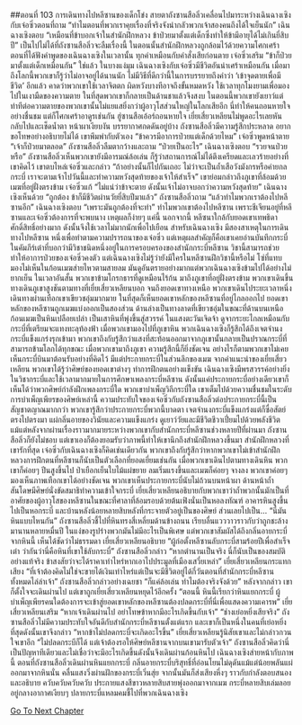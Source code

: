 ##ตอนที่ 103 การเดินทางไปหลีซานของเด็กโข่ง
สายตาถังซานสือลิ่วเคลื่อนไปมาระหว่างเฉินฉางเซิงกับเจ๋อซิ่วตอนที่ถาม “ทำไมตอนที่พวกเราคุยเรื่องที่จริงจังน่ากลัวพวกเจ้าสองคนถึงได้ใจเย็นนัก”
เฉินฉางเซิงตอบ “เหมือนที่ข้าบอกเจ้าในสำนักฝึกหลวง ข้าป่วยมาตั้งแต่เด็กซึ่งทำให้ข้ามีอายุได้ไม่เกินยี่สิบปี”
เป็นไปไม่ได้ที่ถังซานสือลิ่วจะลืมเรื่องนี้
ในตอนนั้นสำนักฝึกหลวงถูกล้อมไว้ด้วยความโศกเศร้า
ตอนที่ได้ฟังคำพูดของเฉินฉางเซิงในเวลานั้น ทุกคำเหมือนกับคำสั่งเสียก่อนตาย
เจ๋อซิ่วเสริม “ข้าก็ป่วยมาตั้งแต่เด็กเหมือนกัน”
ใช่แล้ว ในบางแง่มุม เฉินฉางเซิงกับเจ๋อซิ่วมีชีวิตอันน่าเศร้าเหมือนกัน
เมื่อมาถึงโลกนี้พวกเขาก็รู้ว่าไม่อาจอยู่ได้นานนัก
ไม่มีวิธีที่ดีกว่านี้ในการบรรยายถึงคำว่า ‘เข้าจุดตายเพื่อมีชีวิต’ อีกแล้ว
คาดว่าพวกเขาใช้เวลาจิตตก ผิดหวังบางทีอาจถึงขั้นหมดหวัง ใช้เวลาทุกโมงยามเพื่อมองไปในเงามืดของความตาย ในที่สุดพวกเขาก็กลายเป็นด้านชาแล้วจึงสงบ
ในตอนนี้พวกเขายังเยาว์แต่ท่าทีต่อความตายของพวกเขานั้นไม่แยแสยิ่งกว่าผู้อาวุโสส่วนใหญ่ในโลกเสียอีก
นี่ทำให้คนถอนหายใจอย่างชื่นชม แต่ก็โศกเศร้าอาดูรเช่นกัน
ฮู่ซานสือเอ้อร์ถอนหายใจ
เยี่ยเสี่ยวเหลียนไม่พูดอะไรเลยหันกลับไปและเช็ดน้ำตา
หน้าผาเงียบงัน บรรยากาศกดดันอยู่บ้าง
ถังซานสือลิ่วมีความรู้สึกประหลาด อยากขอโทษอย่างอธิบายไม่ได้ เขาพึมพำกับตัวเอง “ข้าควรมีอาการป่วยแต่เด็กด้วยไหม”
เจ๋อซิ่วพูดหน้าตาย “เจ้าก็ป่วยมาตลอด”
ถังซานสือลิ่วลืมตากว้างและถาม “ป่วยเป็นอะไร”
เฉินฉางเซิงตอบ “รวยจนป่วยหรือ”
ถังซานสือลิ่วเห็นพวกเขายังมีอารมณ์ล้อเล่น ก็รู้ว่าสถานการณ์ไม่ได้ตึงเครียดและเลวร้ายอย่างที่เขาคิดไว้ เขาตบไหล่เจ๋อซิ่วและกล่าว “ถ้าอย่างนั้นก็ไปกันเถอะ ไม่ว่าจะเป็นถ้ำเสือวังมังกรหรือค่ายกลกระบี่ เราจะตามเจ้าไปวันนี้และทำความหวังสุดท้ายของเจ้าให้สำเร็จ”
เขาย่อมกล่าวถึงภูเขาที่ล้อมด้วยเมฆที่อยู่ฝั่งตรงข้าม
เจ๋อซิ่วแก้ “ไม่แน่ว่าข้าจะตาย ดังนั้นเจ้าไม่อาจบอกว่าความหวังสุดท้าย”
เฉินฉางเซิงเห็นด้วย “ถูกต้อง ข้าก็มีชีวิตผ่านวัยยี่สิบปีมาแล้ว”
ถังซานสือลิ่วถาม “แล้วทำไมพวกเราต้องไปหลีซานอีก”
เฉินฉางเซิงตอบ “เพราะมันถูกต้องที่จะทำ”
ทำไมพวกเขาต้องไปหลีซาน
เพราะชีเจียนอยู่ที่หลีซานและเจ๋อซิ่วต้องการที่จะพบนาง เหตุผลก็ง่ายๆ แค่นี้
นอกจากนี้ หลีซนาใกล้กับยอดเขาเทพธิดาศักดิ์สิทธิ์อย่างมาก ดังนั้นจึงใช้เวลาไม่มากนักเพื่อไปเยือน
สำหรับเฉินฉางเซิง มีสองสาเหตุในการเดินทางไปหลีซาน หนึ่งเพื่อทำตามความปรารถนาของเจ๋อซิ่ว แต่เหตุผลสำคัญก็คือเขาเคยอ่านบันทึกกระบี่ในคัมภีร์เต๋าที่บอกว่ามีวิชาชนิดหนึ่งอยู่ในการครอบครองของสำนักกระบี่หลีซาน วิชานี้สามารถช่วยทำให้อาการป่วยของเจ๋อซิ่วคงตัว แต่เฉินฉางเซิงไม่รู้ว่ายังมีใครในหลีซานฝึกวิชานี้หรือไม่
โซ่ที่แทบมองไม่เห็นในก้อนเมฆส่ายไหวตามสายลม มันดูอันตรายอย่างมากแต่พวกเฉินฉางเซิงข้ามไปได้อย่างไม่ยากเย็น
ในเวลาอันสั้น พวกเขาข้ามโกรกธารที่ดูเหมือนไร้ก้น มาถึงภูเขาที่อยู่ฝั่งตรงข้าม
พวกเขาเดินขึ้นทางเดินภูเขาสูงชันตามทางที่เยี่ยเสี่ยวเหลียนบอก จนถึงยอดเขาทางเหนือ
พวกเขาเดินไประยะเวลาหนึ่ง เดินทางผ่านเทือกเขาเขียวชอุ่มมากมาย ในที่สุดก็เห็นยอดเขาหลักของหลีซานที่อยู่ไกลออกไป
ยอดเขาหลักของหลีซานถูกเมฆแบ่งออกเป็นสองส่วน ด้านล่างเป็นทางลาดที่เขียวชอุ่มในขณะที่ด้านบนเหนือก้อนเมฆเป็นหินเปลือยเปล่า เป็นเสาหินที่พุ่งขึ้นสู่สวรรค์ ในแสงตะวันเจิดจ้า ดูจากระยะไกลเหมือนกับกระบี่ที่เตรียมจะแทงทะลุท้องฟ้า
เมื่อพวกเขามองไปที่ภูเขาหิน พวกเฉินฉางเซิงก็รู้สึกได้ถึงเจตจำนงกระบี่แข็งแกร่งรุกเข้ามา
พวกเขาถึงกับรู้สึกว่าแสงที่สะท้อนออกมาจากภูเขานั้นกลายเป็นปราณกระบี่ที่สามารถข้ามโลกได้ทุกขณะ
เมื่อพวกเขามาถึงภูเขา ความรู้สึกนี้ก็ยิ่งชัดเจน อย่างไรก็ตามพวกเขาไม่เคยเห็นกระบี่บินมาต้อนรับอย่างที่คิดไว้ มีแต่ประกายกระบี่ในส่วนลึกของเมฆ จากคำแนะนำของเยี่ยเสี่ยวเหลียน พวกเขาได้รู้ว่าศิษย์ของยอดเขาต่างๆ ทำการฝึกตนอย่างแข็งขัน
เฉินฉางเซิงมีพรสวรรค์อย่างยิ่งในวิชากระบี่และใช้เวลามากมายในการศึกษาเพลงกระบี่หลีซาน ดังนั้นแค่ประกายกระบี่อย่างเดียวเขาก็เห็นได้ว่าพวกศิษย์กำลังฝึกเพลงกระบี่ใด พวกเขาบำเพ็ญวิถีกระบี่ใด เขาเต็มไปด้วยความชื่นชมในระดับการบำเพ็ญเพียรของศิษย์เหล่านี้
ความประทับใจของเจ๋อซิ่วกับถังซานสือลิ่วต่อประกายกระบี่นี้เป็นสัญชาตญาณมากกว่า พวกเขารู้สึกว่าประกายกระบี่พวกนี้บาดตา เจตจำนงกระบี่แข็งแกร่งแต่ก็ซื่อสัตย์ตรงไปตรงมา แผ่กลิ่นอายของวินัยและความแข็งแกร่ง ดูเยาว์วัยและมีชีวิตชีวาเปี่ยมไปด้วยพลังชีวิต
แม้แต่หลังจากผ่านเรื่องราวมากมายระหว่างพวกเขากับสำนักกระบี่หลีซานช่วงหลายปีที่ผ่านมา ถังซานสือลิ่วก็ยังไม่ชอบ แต่เขาเองก็ต้องยอมรับว่าภาพนี้ทำให้เขานึกถึงสำนักฝึกหลวงขึ้นมา
สำนักฝึกหลวงที่เขารักที่สุด
เจ๋อซิ่วกับเฉินฉางเซิงก็คิดเช่นเดียวกัน พวกเขาถึงกับรู้สึกว่าหากพวกเขาไม่เข้าสำนักฝึกหลวงการฝึกตนที่หลีซานก็นับเป็นตัวเลือกที่ยอดเยี่ยมเช่นกัน
เมื่อพวกเขาเดินไปตามทางเดินหิน พวกเขาก็ค่อยๆ ปีนสูงขึ้นไป ป่าเยือกเย็นใบไม้แผ่ขยาย ลมเริ่มแรงขึ้นและเมฆก็ค่อยๆ จางลง พวกเขาค่อยๆ มองเห็นภาพเทือกเขาได้อย่างชัดเจน
พวกเขาเห็นประกายกระบี่นับไม่ถ้วนบนหน้าผา ด้านหน้าถ้ำสันโดษมีศิษย์นั่งขัดสมาธิทำความเข้าใจกระบี่
เยี่ยเสี่ยวเหลียนอธิบายกับพวกเขาว่าถ้ำพวกนั้นมักเป็นที่อาศัยของผู้อาวุโสของหลีซานในขณะที่ศาลาที่ล้อมรอบด้วยต้นเฟิงนั่นเป็นหอลงทัณฑ์ อาคารหินสูงขึ้นไปเป็นหอกระบี่ และบ้านหลังน้อยหลายสิบหลังที่กระจายตัวอยู่เป็นของศิษย์ ส่วนเลยไปเป็น...
“นี่มันหินแบบไหนกัน”
ถังซานสือลิ่วชี้ไปที่หินทรงสี่เหลี่ยมด้านข้างถนน เรียบลื่นแวววาวราวกับว่าถูกชะล้างมานานหลายหมื่นปี
ในแง่ของรูปร่างพวกมันไม่มีอะไรเป็นพิเศษ แต่พวกเขาสัมผัสได้ถึงกลิ่นอายกระบี่จากหินนี้ เห็นได้ชัดว่าไม่ธรรมดา
เยี่ยเสี่ยวเหลียนอธิบาย “ผู้ก่อตั้งหลีซานลับกระบี่สามร้อยปีเพื่อสำเร็จเต๋า ว่ากันว่านี่คือหินที่เขาใช้ลับกระบี่”
ถังซานสือลิ่วกล่าว “หากตำนานเป็นจริง นี่ก็นับเป็นของสมบัติอย่างแท้จริง ข้าสงสัยว่าจะได้ราคาเท่าไหร่หากเอาไปประมูลที่เมืองเสวี่ยเหล่า”
เยี่ยเสี่ยวเหลียนกระแทกเสียง “ที่เจ้าต้องคิดไม่ใช่จะขายได้เงินเท่าไหร่แต่เป็นจะมีชีวิตอยู่ได้กี่วันตอนที่สำนักกระบี่หลีซานทั้งหมดไล่ล่าเจ้า”
ถังซานสือลิ่วกล่าวอย่างเฉยชา “ก็แค่ล้อเล่น ทำไมต้องจริงจังด้วย”
หลังจากกล่าว เขาก็ตั้งใจจะเดินผ่านไป แต่เขาถูกเยี่ยเสี่ยวเหลียนหยุดไว้อีกครั้ง
“ตอนนี้ หินนี้เรียกว่าหินแยกกระบี่ ผู้บำเพ็ญเพียรคนใดต้องการจะเข้าสู่ยอดเขาหลักของหลีซานต้องปลดกระบี่ที่นี่เพื่อแสดงความเคารพ”
เยี่ยเสี่ยวเหลียนเสริม “หากเจ้าเดินผ่านไป อย่าโทษข้าหากมีอะไรเกิดขึ้นกับเจ้า”
“ช่างเย่อหยิ่งเสียจริง”
ถังซานสือลิ่วไม่มีความประทับใจอันดีกับสำนักกระบี่หลีซานตั้งแต่แรก และเขาก็เป็นหนึ่งในคนที่เย่อหยิ่งที่สุดดังนั้นเขาจึงกล่าว “หากข้าไม่ปลดกระบี่จะเกิดอะไรขึ้น”
เยี่ยเสี่ยวเหลียนรู้นิสัยเขาและไม่กล่าวกวนใจเขาอีก “ไม่ปลดกระบีก็ได้ แต่เจ้าต้องรอให้ศิษย์หลีซานจากบนเขามารับตัวเจ้า”
ถังซานสือลิ่วคิดว่านี่เป็นปัญหาทีเดียวและไม่เชื่อว่าจะมีอะไรเกิดขึ้นดังนั้นจึงเดินผ่านก้อนหินไป
เฉินฉางเซิงส่ายหน้ากับภาพนี้
ตอนที่ถังซานสือลิ่วเดินผ่านหินแยกกระบี่ กลิ่นอายกระบี่บริสุทธิ์ที่อ่อนโยนไม่ดุดันแม้แต่น้อยพลันแผ่ออกมาจากหินนั่น
คลื่นแสงวิ่งผ่านฝักของกระบี่เวิ่นสุ่ย จากนั้นมันก็ส่งเสียงหึ่งๆ ราวกับกำลังตอบสนองและอธิบาย
ควับควับควับควับ ประกายแสงสีขาวหลายสิบสายพุ่งออกมาจากเมฆ
กระบี่หลายสิบเล่มลอยอยู่กลางอากาศเงียบๆ ปลายกระบี่แหลมคมชี้ไปที่พวกเฉินฉางเซิง


[Go To Next Chapter]( ./930.md)